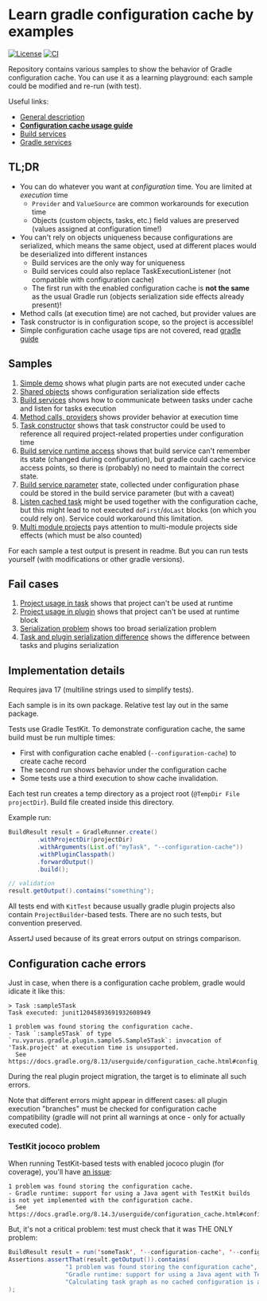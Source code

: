 # Learn gradle configuration cache by examples
[![License](https://img.shields.io/badge/license-MIT-blue.svg)](http://www.opensource.org/licenses/MIT)
[![CI](https://github.com/xvik/learn-gradle-configuration-cache/actions/workflows/CI.yml/badge.svg)](https://github.com/xvik/learn-gradle-configuration-cache/actions/workflows/CI.yml)

Repository contains various samples to show the behavior of Gradle configuration cache.
You can use it as a learning playground: each sample could be modified and re-run (with test). 

Useful links:

* [General description](https://docs.gradle.org/current/userguide/configuration_cache.html)
* [**Configuration cache usage guide**](https://docs.gradle.org/current/userguide/configuration_cache_requirements.html) 
* [Build services](https://docs.gradle.org/current/userguide/build_services.html)
* [Gradle services](https://docs.gradle.org/current/userguide/service_injection.html#service_injection)

## TL;DR

* You can do whatever you want at *configuration* time. You are limited at *execution* time
    - `Provider` and `ValueSource` are common workarounds for execution time
    - Objects (custom objects, tasks, etc.) field values are preserved (values assigned at configuration time!) 
* You can't rely on objects uniqueness because configurations are serialized, which means the same object,
used at different places would be deserialized into different instances
    - Build services are the only way for uniqueness
    - Build services could also replace TaskExecutionListener (not compatible with configuration cache)
    - The first run with the enabled configuration cache is **not the same** as the usual Gradle run (objects
      serialization side effects already present)!
* Method calls (at execution time) are not cached, but provider values are
* Task constructor is in configuration scope, so the project is accessible!
* Simple configuration cache usage tips are not covered, read [gradle guide](https://docs.gradle.org/current/userguide/configuration_cache_requirements.html)

## Samples

1. [Simple demo](src/main/java/ru/vyarus/gradle/plugin/sample1/) shows what plugin parts are not executed under cache
2. [Shared objects](src/main/java/ru/vyarus/gradle/plugin/sample2/) shows configuration serialization side effects
3. [Build services](src/main/java/ru/vyarus/gradle/plugin/sample3/) shows how to communicate between tasks under cache and listen for tasks execution
4. [Method calls, providers](src/main/java/ru/vyarus/gradle/plugin/sample4/) shows provider behavior at execution time 
5. [Task constructor](src/main/java/ru/vyarus/gradle/plugin/sample5/) shows that task constructor could be used to reference all required 
project-related properties under configuration time 
6. [Build service runtime access](src/main/java/ru/vyarus/gradle/plugin/sample6/) shows that build service
can't remember its state (changed during configuration), but gradle could cache service access
points, so there is (probably) no need to maintain the correct state.
7. [Build service parameter](src/main/java/ru/vyarus/gradle/plugin/sample7/) state, collected under configuration phase
could be stored in the build service parameter (but with a caveat)
8. [Listen cached task](src/main/java/ru/vyarus/gradle/plugin/sample8/) might be used together with the configuration cache,
but this might lead to not executed `doFirst`/`doLast` blocks (on which you could rely on). Service could workaround this
limitation.
9. [Multi module projects](src/main/java/ru/vyarus/gradle/plugin/sample9/) pays attention to multi-module
projects side effects (which must be also counted)

For each sample a test output is present in readme. But you can run tests yourself 
(with modifications or other gradle versions).

## Fail cases

1. [Project usage in task](src/main/java/ru/vyarus/gradle/plugin/fails/fail1/) shows that project can't be used at runtime
2. [Project usage in plugin](src/main/java/ru/vyarus/gradle/plugin/fails/fail2/) shows that project can't be used at runtime block
3. [Serialization problem](src/main/java/ru/vyarus/gradle/plugin/fails/fail3/) shows too broad serialization problem
4. [Task and plugin serialization difference](src/main/java/ru/vyarus/gradle/plugin/fails/fail4/) shows the difference between tasks and plugins serialization

## Implementation details

Requires java 17 (multiline strings used to simplify tests).

Each sample is in its own package. Relative test lay out in the same package.

Tests use Gradle TestKit. To demonstrate configuration cache, the same build must be run 
multiple times:

* First with configuration cache enabled (`--configuration-cache`) to create cache record
* The second run shows behavior under the configuration cache
* Some tests use a third execution to show cache invalidation.

Each test run creates a temp directory as a project root (`@TempDir File projectDir`).
Build file created inside this directory.

Example run:

```java
BuildResult result = GradleRunner.create()
        .withProjectDir(projectDir)
        .withArguments(List.of("myTask", "--configuration-cache"))
        .withPluginClasspath()
        .forwardOutput()
        .build();

// validation
result.getOutput().contains("something");
```

All tests end with `KitTest` because usually gradle plugin projects also contain `ProjectBuilder`-based
tests. There are no such tests, but convention preserved.

AssertJ used because of its great errors output on strings comparison.

## Configuration cache errors

Just in case, when there is a configuration cache problem, gradle would idicate it like this:

```
> Task :sample5Task
Task executed: junit12045893691932608949

1 problem was found storing the configuration cache.
- Task `:sample5Task` of type `ru.vyarus.gradle.plugin.sample5.Sample5Task`: invocation of 'Task.project' at execution time is unsupported.
  See https://docs.gradle.org/8.13/userguide/configuration_cache.html#config_cache:requirements:use_project_during_execution

```

During the real plugin project migration, the target is to eliminate all such errors.

Note that different errors might appear in different cases: all plugin execution "branches" must be checked for 
configuration cache compatibility (gradle will not print all warnings at once - only for actually executed code).

### TestKit jococo problem

When running TestKit-based tests with enabled jococo plugin (for coverage), you'll have [an issue](https://docs.gradle.org/8.14.3/userguide/configuration_cache.html#config_cache:not_yet_implemented:testkit_build_with_java_agent):

```
1 problem was found storing the configuration cache.
- Gradle runtime: support for using a Java agent with TestKit builds is not yet implemented with the configuration cache.
  See https://docs.gradle.org/8.14.3/userguide/configuration_cache.html#config_cache:not_yet_implemented:testkit_build_with_java_agent
```

But, it's not a critical problem: test must check that it was THE ONLY problem:

```java
BuildResult result = run('someTask', '--configuration-cache', '--configuration-cache-problems=warn');
Assertions.assertThat(result.getOutput()).contains(
                "1 problem was found storing the configuration cache",
                "Gradle runtime: support for using a Java agent with TestKit",
                "Calculating task graph as no cached configuration is available for tasks:"
);
```
